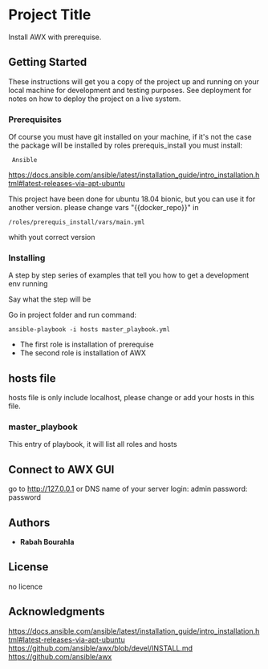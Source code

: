 # Project Title

Install AWX with prerequise.

## Getting Started

These instructions will get you a copy of the project up and running on your local machine for development and testing purposes. See deployment for notes on how to deploy the project on a live system.


### Prerequisites

Of course you must have git installed on your machine, if it's not the case the package will be installed by roles prerequis_install
you must install:

```
 Ansible
```
https://docs.ansible.com/ansible/latest/installation_guide/intro_installation.html#latest-releases-via-apt-ubuntu

This project have been done for ubuntu 18.04 bionic, but you can use it for another version. please change vars "{{docker_repo}}" in


```
/roles/prerequis_install/vars/main.yml

```
whith yout correct version

### Installing

A step by step series of examples that tell you how to get a development env running

Say what the step will be

Go in project folder and run command: 

```
ansible-playbook -i hosts master_playbook.yml 
```
- The first role is installation of prerequise 
- The second role is installation of AWX

## hosts file

hosts file is only include localhost, please change or add your hosts in this file.

### master_playbook

This entry of playbook, it will list all roles and hosts



## Connect to AWX GUI

go to http://127.0.0.1 or DNS name of your server 
login: admin
password: password



## Authors

* **Rabah Bourahla** 


## License

no licence

## Acknowledgments

https://docs.ansible.com/ansible/latest/installation_guide/intro_installation.html#latest-releases-via-apt-ubuntu
https://github.com/ansible/awx/blob/devel/INSTALL.md
https://github.com/ansible/awx


